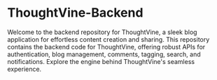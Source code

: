 # ThoughtVine-Backend

Welcome to the backend repository for ThoughtVine, a sleek blog application for effortless content creation and sharing. This repository contains the backend code for ThoughtVine, offering robust APIs for authentication, blog management, comments, tagging, search, and notifications. Explore the engine behind ThoughtVine's seamless experience.
